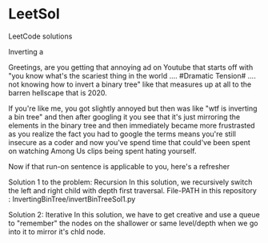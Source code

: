 # LeetSol
LeetCode solutions

Inverting a 

Greetings, 
are you getting that annoying ad on Youtube that starts off with "you know what's the scariest thing in the world 
.... #Dramatic Tension# .... not knowing how to invert a binary tree" like that measures up at all to the barren
hellscape that is 2020. 

If you're like me, you got slightly annoyed but then was like "wtf is inverting a bin tree" and then after googling 
it you see that it's just mirroring the elements in the binary tree and then immediately became more frustrasted 
as you realize the fact you had to google the terms means you're still insecure as a coder and now you've spend time that could've 
been spent on watching Among Us clips being spent hating yourself.

Now if that run-on sentence is applicable to you, here's a refresher

Solution 1 to the problem: Recursion
In this solution, we recursively switch the left and right child with depth first traversal.
File-PATH in this repository : InvertingBinTree/invertBinTreeSol1.py

Solution 2: Iterative
In this solution, we have to get creative and use a queue to "remember" the nodes on the 
shallower or same level/depth when we go into it to mirror it's chld node. 

